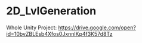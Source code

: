# 2D_LvlGeneration

Whole Unity Project: https://drive.google.com/open?id=10bvZBLEsb4Xfos0JxnnlKp4f3K57d8Tz

